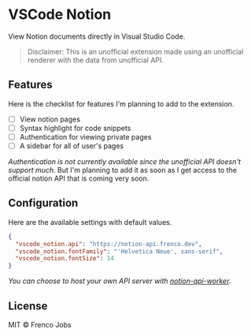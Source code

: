# VSCode Notion

View Notion documents directly in Visual Studio Code.

> Disclaimer: This is an unofficial extension made using an unofficial renderer with the data from unofficial API.

## Features

Here is the checklist for features I'm planning to add to the extension.

- [ ] View notion pages
- [ ] Syntax highlight for code snippets
- [ ] Authentication for viewing private pages
- [ ] A sidebar for all of user's pages

_Authentication is not currently available since the unofficial API doesn't support much._ But I'm planning to add it as soon as I get access to the official notion API that is coming very soon.

## Configuration

Here are the available settings with default values.

```json
{
  "vscode_notion.api": "https://notion-api.frenco.dev",
  "vscode_notion.fontFamily": "'Helvetica Neue', sans-serif",
  "vscode_notion.fontSize": 14
}
```

_You can choose to host your own API server with [notion-api-worker](https://github.com/splitbee/notion-api-worker)._

## License

MIT © Frenco Jobs

```

```
